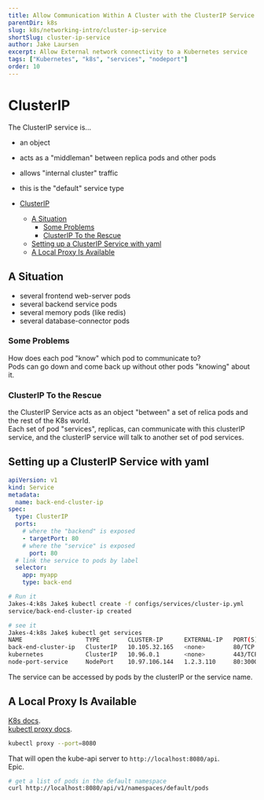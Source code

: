 ```yaml
---
title: Allow Communication Within A Cluster with the ClusterIP Service
parentDir: k8s
slug: k8s/networking-intro/cluster-ip-service
shortSlug: cluster-ip-service
author: Jake Laursen
excerpt: Allow External network connectivity to a Kubernetes service
tags: ["Kubernetes", "k8s", "services", "nodeport"]
order: 10
---
```


# ClusterIP
The ClusterIP service is...
- an object
- acts as a "middleman" between replica pods and other pods 
- allows "internal cluster" traffic
- this is the "default" service type

- [ClusterIP](#clusterip)
  - [A Situation](#a-situation)
    - [Some Problems](#some-problems)
    - [ClusterIP To the Rescue](#clusterip-to-the-rescue)
  - [Setting up a ClusterIP Service with yaml](#setting-up-a-clusterip-service-with-yaml)
  - [A Local Proxy Is Available](#a-local-proxy-is-available)

## A Situation 
- several frontend web-server pods
- several backend service pods
- several memory pods (like redis)
- several database-connector pods

### Some Problems
How does each pod "know" which pod to communicate to?  
Pods can go down and come back up without other pods "knowing" about it.  

### ClusterIP To the Rescue
the ClusterIP Service acts as an object "between" a set of relica pods and the rest of the K8s world.  
Each set of pod "services", replicas, can communicate with this clusterIP service, and the clusterIP service will talk to another set of pod services.  

## Setting up a ClusterIP Service with yaml
```yaml
apiVersion: v1
kind: Service
metadata:
  name: back-end-cluster-ip
spec:
  type: ClusterIP
  ports:
    # where the "backend" is exposed
    - targetPort: 80
    # where the "service" is exposed
      port: 80
  # link the service to pods by label
  selector:
    app: myapp
    type: back-end
```


```bash
# Run it
Jakes-4:k8s Jake$ kubectl create -f configs/services/cluster-ip.yml 
service/back-end-cluster-ip created

# see it
Jakes-4:k8s Jake$ kubectl get services
NAME                  TYPE        CLUSTER-IP      EXTERNAL-IP   PORT(S)        AGE
back-end-cluster-ip   ClusterIP   10.105.32.165   <none>        80/TCP         18s
kubernetes            ClusterIP   10.96.0.1       <none>        443/TCP        6d
node-port-service     NodePort    10.97.106.144   1.2.3.110     80:30004/TCP   45h
```

The service can be accessed by pods by the clusterIP or the service name.  

## A Local Proxy Is Available
[K8s docs](https://kubernetes.io/docs/tasks/extend-kubernetes/http-proxy-access-api/#using-kubectl-to-start-a-proxy-server).  
[kubectl proxy docs](https://kubernetes.io/docs/reference/generated/kubectl/kubectl-commands#proxy).  

```bash
kubectl proxy --port=8080
```
That will open the kube-api server to `http://localhost:8080/api`.  
Epic.  
```bash
# get a list of pods in the default namespace
curl http://localhost:8080/api/v1/namespaces/default/pods
```
